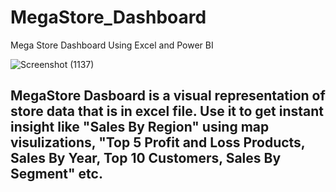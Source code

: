 # MegaStore_Dashboard
Mega Store Dashboard Using Excel and Power BI

![Screenshot (1137)](https://user-images.githubusercontent.com/75215825/192675838-ac794a49-f34a-4a35-b1d5-087dfba5dd21.png)

## MegaStore Dasboard is a visual representation of store data that is in excel file. Use it to get instant insight like "Sales By Region" using map visulizations, "Top 5 Profit and Loss Products, Sales By Year, Top 10 Customers, Sales By Segment" etc.
